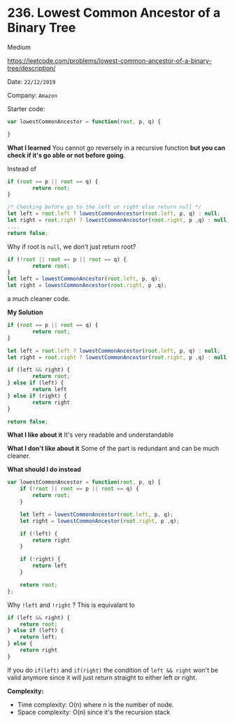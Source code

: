 # 236. Lowest Common Ancestor of a Binary Tree

<Badge type="warning">Medium</Badge>

<Note>https://leetcode.com/problems/lowest-common-ancestor-of-a-binary-tree/description/</Note>

Date: `22/12/2019`

Company: `Amazon`

Starter code:

```js
var lowestCommonAncestor = function(root, p, q) {

}
```

**What I learned** You cannot go reversely in a recursive function **but you can check if it's go able or not before going**.

Instead of

```js
if (root == p || root == q) {
        return root;
}

/* Checking before go to the left or right else return null */
let left = root.left ? lowestCommonAncestor(root.left, p, q) : null;
let right = root.right ? lowestCommonAncestor(root.right, p ,q) : null;
....
return false;
```

Why if root is `null`, we don't just return root?

```js
if (!root || root == p || root == q) {
        return root;
}
let left = lowestCommonAncestor(root.left, p, q);
let right = lowestCommonAncestor(root.right, p ,q);
```

a much cleaner code.

**My Solution**

```js
if (root == p || root == q) {
        return root;
}

let left = root.left ? lowestCommonAncestor(root.left, p, q) : null;
let right = root.right ? lowestCommonAncestor(root.right, p ,q) : null;

if (left && right) {
        return root;
} else if (left) {
        return left
} else if (right) {
        return right
}

return false;
```

**What I like about it** It's very readable and understandable

**What I don't like about it** Some of the part is redundant and can be much cleaner.

**What should I do instead**

```js
var lowestCommonAncestor = function(root, p, q) {
    if (!root || root == p || root == q) {
        return root;
    }

    let left = lowestCommonAncestor(root.left, p, q);
    let right = lowestCommonAncestor(root.right, p ,q);

    if (!left) {
        return right
    }

    if (!right) {
        return left
    }

    return root;
};
```

Why `!left` and `!right` ? This is equivalant to

```js
if (left && right) {
    return root;
} else if (left) {
    return left;
} else {
    return right
}
```

If you do `if(left)` and `if(right)` the condition of `left && right` won't be valid anymore since it will just return straight to either left or right.

**Complexity:**

-   Time complexity: O(n) where n is the number of node.
-   Space complexity: O(n) since it's the recursion stack
